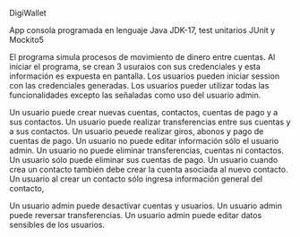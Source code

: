 DigiWallet

App consola programada en lenguaje Java JDK-17, test unitarios JUnit y Mockito5

El programa simula procesos de movimiento de dinero entre cuentas.
Al iniciar el programa, se crean 3 usuraios con sus credenciales y esta información es expuesta en pantalla.
Los usuarios pueden iniciar session con las credenciales generadas.
Los usuarios pueder utilizar todas las funcionalidades excepto las señaladas como uso del usuario admin.

Un usuario puede crear nuevas cuentas, contactos, cuentas de pago y a sus contactos.
Un usuario puede realizar transferencias entre sus cuentas y a sus contactos.
Un usuario peuede realizar giros, abonos y pago de cuentas de pago.
Un usuario no puede editar información sólo el usuario admin.
Un usuario no puede eliminar transferencias, cuentas ni contactos.
Un usuario sólo puede eliminar sus cuentas de pago.
Un usuario cuando crea un contacto también debe crear la cuenta asociada al nuevo contacto.
Un usuario al crear un contacto sólo ingresa información general del contacto, 

Un usuario admin puede desactivar cuentas y usuarios.
Un usuario admin puede reversar transferencias.
Un usuario admin puede editar datos sensibles de los usuarios.


